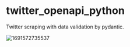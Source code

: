 
# twitter_openapi_python

Twitter scraping with data validation by pydantic.

![1691572735537](docs/image/README/1691572735537.png)
